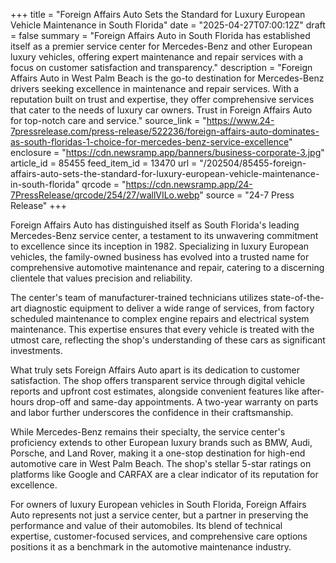 +++
title = "Foreign Affairs Auto Sets the Standard for Luxury European Vehicle Maintenance in South Florida"
date = "2025-04-27T07:00:12Z"
draft = false
summary = "Foreign Affairs Auto in South Florida has established itself as a premier service center for Mercedes-Benz and other European luxury vehicles, offering expert maintenance and repair services with a focus on customer satisfaction and transparency."
description = "Foreign Affairs Auto in West Palm Beach is the go-to destination for Mercedes-Benz drivers seeking excellence in maintenance and repair services. With a reputation built on trust and expertise, they offer comprehensive services that cater to the needs of luxury car owners. Trust in Foreign Affairs Auto for top-notch care and service."
source_link = "https://www.24-7pressrelease.com/press-release/522236/foreign-affairs-auto-dominates-as-south-floridas-1-choice-for-mercedes-benz-service-excellence"
enclosure = "https://cdn.newsramp.app/banners/business-corporate-3.jpg"
article_id = 85455
feed_item_id = 13470
url = "/202504/85455-foreign-affairs-auto-sets-the-standard-for-luxury-european-vehicle-maintenance-in-south-florida"
qrcode = "https://cdn.newsramp.app/24-7PressRelease/qrcode/254/27/wallVILo.webp"
source = "24-7 Press Release"
+++

<p>Foreign Affairs Auto has distinguished itself as South Florida's leading Mercedes-Benz service center, a testament to its unwavering commitment to excellence since its inception in 1982. Specializing in luxury European vehicles, the family-owned business has evolved into a trusted name for comprehensive automotive maintenance and repair, catering to a discerning clientele that values precision and reliability.</p><p>The center's team of manufacturer-trained technicians utilizes state-of-the-art diagnostic equipment to deliver a wide range of services, from factory scheduled maintenance to complex engine repairs and electrical system maintenance. This expertise ensures that every vehicle is treated with the utmost care, reflecting the shop's understanding of these cars as significant investments.</p><p>What truly sets Foreign Affairs Auto apart is its dedication to customer satisfaction. The shop offers transparent service through digital vehicle reports and upfront cost estimates, alongside convenient features like after-hours drop-off and same-day appointments. A two-year warranty on parts and labor further underscores the confidence in their craftsmanship.</p><p>While Mercedes-Benz remains their specialty, the service center's proficiency extends to other European luxury brands such as BMW, Audi, Porsche, and Land Rover, making it a one-stop destination for high-end automotive care in West Palm Beach. The shop's stellar 5-star ratings on platforms like Google and CARFAX are a clear indicator of its reputation for excellence.</p><p>For owners of luxury European vehicles in South Florida, Foreign Affairs Auto represents not just a service center, but a partner in preserving the performance and value of their automobiles. Its blend of technical expertise, customer-focused services, and comprehensive care options positions it as a benchmark in the automotive maintenance industry.</p>
